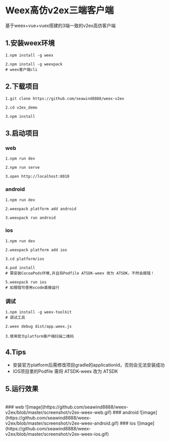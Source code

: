 
# Weex高仿v2ex三端客户端
基于weex+vue+vuex搭建的3端一致的v2ex高仿客户端

## 1.安装weex环境
```
1.npm install -g weex

2.npm install -g weexpack
# weex客户端cli
```
## 2.下载项目
```
1.git clone https://github.com/seawind8888/weex-v2ex

2.cd v2ex_demo

3.npm install
```
## 3.启动项目

### web
```
1.npm run dev

2.npm run serve

3.open http://localhost:8010
```

### android
```
1.npm run dev

2.weexpack platform add android

3.weexpack run android
```

### ios
```
1.npm run dev

2.weexpack platform add ios

3.cd platform/ios

4.pod install
# 需安装CocoaPods环境,并且将Podfile ATSDK-weex 改为 ATSDK，不然会报错！

5.weexpack run ios
# 如报错可使用xcode直接运行
```

### 调试
```
1.npm install -g weex-toolkit
# 调试工具

2.weex debug dist/app.weex.js

3.使用官方platform客户端扫描二维码
```
## 4.Tips

- 安装官方platform后需修改项目gradle的applicationId，否则会无法安装成功
- IOS项目里的Podfile 需将 ATSDK-weex 改为 ATSDK

## 5.运行效果 
<br/>
### web
 ![image](https://github.com/seawind8888/weex-v2ex/blob/master/screenshot/v2ex-weex-web.gif) 
### android
 ![image](https://github.com/seawind8888/weex-v2ex/blob/master/screenshot/v2ex-weex-android.gif)
### ios
 ![image](https://github.com/seawind8888/weex-v2ex/blob/master/screenshot/v2ex-weex-ios.gif)  


